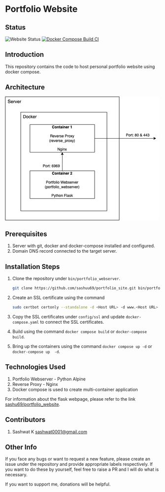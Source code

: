# Portfolio Website

## Status
![Website Status](https://img.shields.io/website?url=https%3A%2F%2Fsashwat.in)
[![Docker Compose Build CI](https://github.com/sashuu69/portfolio-website-docker-compose/actions/workflows/docker-image.yml/badge.svg?branch=master)](https://github.com/sashuu69/portfolio-website-docker-compose/actions/workflows/docker-image.yml)

## Introduction

This repository contains the code to host personal portfolio website using docker compose. 

## Architecture

![Architecture](docs/portfolio-website-architecture.jpg)

## Prerequisites

1. Server with git, docker and docker-compose installed and configured.
2. Domain DNS record connected to the target server.

## Installation Steps

1. Clone the repository under `bin/portfolio_webserver`.
    
   ```bash
   git clone https://github.com/sashuu69/portfolio_site.git bin/portfolio_webserver
   ```
3. Create an SSL certificate using the command

   ```bash
   sudo certbot certonly --standalone -d <Host URL> -d www.<Host URL>
   ```
5. Copy the SSL certificates under `config/ssl` and update `docker-compose.yaml` to connect the SSL certificates.
6. Build using the command `docker compose build` or `docker-compose build`.
7. Bring up the containers using the command `docker compose up -d` or `docker-compose up  -d`.

## Technologies Used

1. Portfolio Webserver - Python Alpine
3. Reverse Proxy - Nginx
4. Docker compose is used to create multi-container application

For information about the flask webpage, please refer to the link [sashu69/portfolio_website](https://github.com/sashuu69/portfolio_website).

## Contributors

1. Sashwat K <sashwat0001@gmail.com>

## Other Info

If you face any bugs or want to request a new feature, please create an issue under the repository and provide appropriate labels respectively. If you want to do these by yourself, feel free to raise a PR and I will do what is necessary.

If you want to support me, donations will be helpful.
